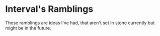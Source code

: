 # Interval's Ramblings

These ramblings are ideas I've had, that aren't set in stone currently but might be in the future.